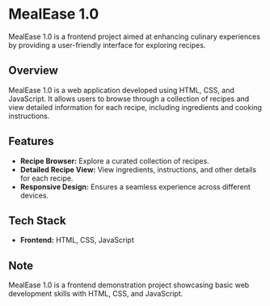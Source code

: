 # MealEase 1.0

MealEase 1.0 is a frontend project aimed at enhancing culinary experiences by providing a user-friendly interface for exploring recipes.

## Overview

MealEase 1.0 is a web application developed using HTML, CSS, and JavaScript. It allows users to browse through a collection of recipes and view detailed information for each recipe, including ingredients and cooking instructions.

## Features

- **Recipe Browser:** Explore a curated collection of recipes.
- **Detailed Recipe View:** View ingredients, instructions, and other details for each recipe.
- **Responsive Design:** Ensures a seamless experience across different devices.

## Tech Stack

- **Frontend:** HTML, CSS, JavaScript

## Note

MealEase 1.0 is a frontend demonstration project showcasing basic web development skills with HTML, CSS, and JavaScript.



